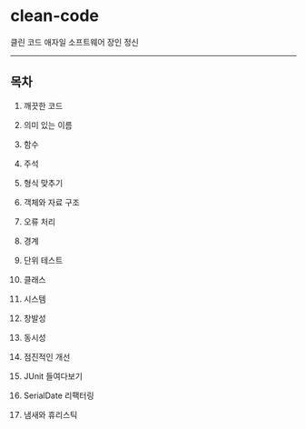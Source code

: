 # clean-code
클린 코드 애자일 소프트웨어 장인 정신
<hr/>

## 목차
1. 깨끗한 코드

2. 의미 있는 이름

3. 함수 

4. 주석

5. 형식 맞추기

6. 객체와 자료 구조

7. 오류 처리

8. 경계

9. 단위 테스트

10. 클래스

11. 시스템

12. 창발성

13. 동시성

14. 점진적인 개선

15. JUnit 들여다보기

16. SerialDate 리팩터링

17. 냄새와 휴리스틱
